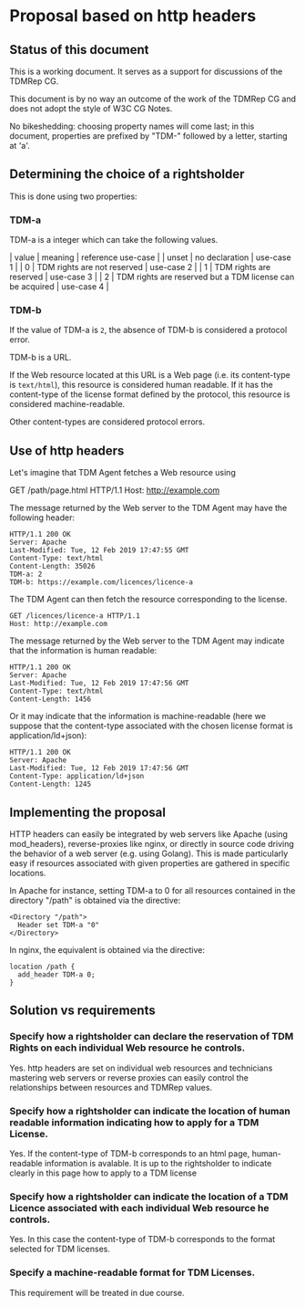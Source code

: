 # Proposal based on http headers

## Status of this document

This is a working document. It serves as a support for discussions of the TDMRep CG.

This document is by no way an outcome of the work of the TDMRep CG and does not adopt the style of W3C CG Notes. 

No bikeshedding: choosing property names will come last; in this document, properties are prefixed by "TDM-" followed by a letter, starting at 'a'. 

## Determining the choice of a rightsholder

This is done using two properties:

### TDM-a

TDM-a is a integer which can take the following values. 

| value | meaning | reference use-case |
| unset | no declaration | use-case 1 |
| 0     | TDM rights are not reserved | use-case 2 |
| 1     | TDM rights are reserved | use-case 3 | 
| 2     | TDM rights are reserved but a TDM license can be acquired  | use-case 4 | 

### TDM-b

If the value of TDM-a is `2`, the absence of TDM-b is considered a protocol error. 

TDM-b is a URL. 

If the Web resource located at this URL is a Web page (i.e. its content-type is `text/html`), this resource is considered human readable. If it has the content-type of the license format defined by the protocol, this resource is considered machine-readable. 

Other content-types are considered protocol errors.  

## Use of http headers

Let's imagine that TDM Agent fetches a Web resource using 

GET /path/page.html HTTP/1.1
Host: http://example.com 

The message returned by the Web server to the TDM Agent may have the following header:

``` http
HTTP/1.1 200 OK
Server: Apache
Last-Modified: Tue, 12 Feb 2019 17:47:55 GMT
Content-Type: text/html
Content-Length: 35026
TDM-a: 2
TDM-b: https://example.com/licences/licence-a
```

The TDM Agent can then fetch the resource corresponding to the license. 

``` http
GET /licences/licence-a HTTP/1.1
Host: http://example.com 
```

The message returned by the Web server to the TDM Agent may indicate that the information is human readable: 

``` http
HTTP/1.1 200 OK
Server: Apache
Last-Modified: Tue, 12 Feb 2019 17:47:56 GMT
Content-Type: text/html
Content-Length: 1456
```

Or it may indicate that the information is machine-readable (here we suppose that the content-type associated with the chosen license format is application/ld+json):

``` http
HTTP/1.1 200 OK
Server: Apache
Last-Modified: Tue, 12 Feb 2019 17:47:56 GMT
Content-Type: application/ld+json
Content-Length: 1245
```

## Implementing the proposal

HTTP headers can easily be integrated by web servers like Apache (using mod_headers), reverse-proxies like nginx, or directly in source code driving the behavior of a web server (e.g. using Golang). This is made particularly easy if resources associated with given properties are gathered in specific locations. 

In Apache for instance, setting TDM-a to 0 for all resources contained in the directory "/path" is obtained via the directive: 

```
<Directory "/path">
  Header set TDM-a "0"
</Directory>
```

In nginx, the equivalent is obtained via the directive: 

```
location /path {
  add_header TDM-a 0;
}
```

## Solution vs requirements

### Specify how a rightsholder can declare the reservation of TDM Rights on each individual Web resource he controls.

Yes. http headers are set on individual web resources and technicians mastering web servers or reverse proxies can easily control the relationships between resources and TDMRep values. 

### Specify how a rightsholder can indicate the location of human readable information indicating how to apply for a TDM License.

Yes. If the content-type of TDM-b corresponds to an html page, human-readable information is avalable. It is up to the rightsholder to indicate clearly in this page how to apply to a TDM license 

### Specify how a rightsholder can indicate the location of a TDM Licence associated with each individual Web resource he controls.

Yes. In this case the content-type of TDM-b corresponds to the format selected for TDM licenses.

### Specify a machine-readable format for TDM Licenses. 

This requirement will be treated in due course. 



